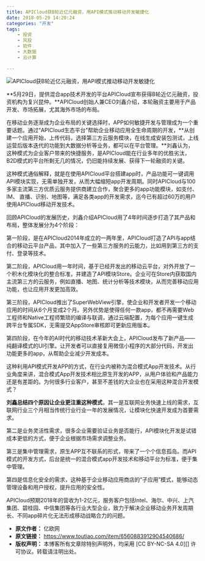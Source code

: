 ```yaml
---
title: APICloud获B轮近亿元融资，用API模式推动移动开发敏捷化
date: 2018-05-29 14:20:24
categories: "开发"
tags:
	- 投资
	- 风投
	- 软件
	- 大数据
	- 云计算

---
```


![APICloud获B轮近亿元融资，用API模式推动移动开发敏捷化][APICloud_B_API]

**5月29日，提供混合app技术开发的平台APICloud宣布获得B轮近亿元融资，投资机构为复兴昆仲。**APICloud创始人兼CEO刘鑫介绍，本轮融资主要用于产品开发、市场拓展，尤其海外市场的布局。

在移动业务逐渐成为企业布局的关键选择时，APP如何敏捷开发与管理成为一个重要话题。通过“APICloud生态平台”帮助企业移动应用全生命周期的开发，**从创建一个应用开始，上传代码，选择第三方云服务模块，在线生成安装包测试，上线运营后版本迭代的功能到大数据分析等业务，都可以在平台管理。**刘鑫认为，这种模式为企业客户带来的快捷服务，是APICloud能在行业多年的优胜劣汰，B2D模式的平台所剩无几的情况，仍旧能持续发展、获得下一轮融资的关键。

这种模式通俗解释，就是在使用APICloud平台搭建app时，产品功能可一键调用API模块实现，无需单独开发，从而大幅缩短app开发周期。同时APICloud与100多家主流第三方优质云服务提供商建立合作，聚合更多的app功能模块，如支付、 IM、 直播、识别、地图等，满足各类app的开发需求，迄今已有超过60万的用户使用APICloud移动开发技术。

回顾APICloud的发展历史，刘鑫介绍APICloud用了4年时间逐步打造了其产品和布局，整体发展分为4个阶段：

第一阶段，是在APICloud2014年成立的一两年里，APICloud打造了API与app结合的移动云平台产品，其中加入了一些第三方服务的云能力，比如用到第三方的支付、登录等技术。

第二阶段，APICloud用一年时间，基于已经开发出的移动云平台，对外开放了一个积木化模块化的整合标准，并建造了API模块Store。企业可在Store内获取国内主流第三方的云服务，例如直播、地图、统计分析等技术模块，从而完善移动应用功能，也让应用开发更加高效。

第三阶段，APICloud推出了SuperWebView引擎，使企业和开发者开发一个移动应用的时间从6个月变成2个月。另外优势是使得任何一款app，都不再需要Web工程师和Native工程师繁琐的编译与联调，通过云端配置，为每个应用一键生成跨平台专属SDK，无需提交AppStore审核即可更新应用版本。

第四阶段，在今年的AI时代的移动技术革新大会上，APICloud发布了新产品——纯翻译模式的UI引擎。让开发者可以直接复用微信小程序的大部分代码，开发出功能更多的app，从帮助企业减少开发成本。

这种利用API模式开发APP的方式，在行业内被称为混合模式App开发技术。从行业角度来讲，混合模式App开发技术相比原生开发的APP，从用户体验和产品能力还是有差距的。为何很多行业客户，甚至不差钱的大企业也在采用这种混合开发模式？

**刘鑫总结四个原因让企业更注重这种模式**，其一是互联网业务快速上线的需求，互联网行业三个月相当传统行业行业一年的发展情况，让模块化快速开发成为首要需求。

第二是业务灵活性需求，很多企业需要验证业务是否能行，API模块化开发是试错成本更低的方式，便于企业根据市场需求调整业务。

第三是集中管理需求，原生APP互不联系的形式，带来了一个个信息孤岛。而API模式的开发方式，后台是统一的混合模式app开发技术和移动平台为标准，便于集中管理。

第四是信息化安全的需求，这种基于企业移动应用商店的“子应用”模式，能够动态管理设备和用户授权，提升应用的安全性。

APICloud预期2018年的营收为1-2亿元，服务客户包括Intel、海尔、中兴、上汽集团、碧桂园、中信集团等各行业大型企业，致力于解决企业移动业务开发周期长、不同app碎片化无法形成移动战略合力的问题。


[APICloud_B_API]: /pro/os/crawler/IMZY-FERF-2UFN.jpg
 *  **原文作者：** 亿欧网
 *  **原文链接：** https://www.toutiao.com/item/6560883912904540686/
 *  **版权声明：** 本博客所有文章除特别声明外，均采用 [CC BY-NC-SA 4.0][] 许可协议。转载请注明出处。
